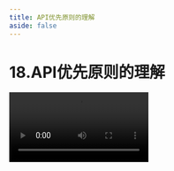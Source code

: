 ```yaml
---
title: API优先原则的理解
aside: false
---
```


# 18.API优先原则的理解

<video autoplay src="http://qn.chinavanes.com/interview/project-interview/18.API优先原则的理解.mp4" controls controlsList="nodownload" width="50%"/>

